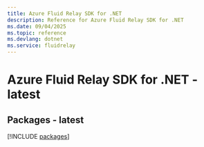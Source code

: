 ```yaml
---
title: Azure Fluid Relay SDK for .NET
description: Reference for Azure Fluid Relay SDK for .NET
ms.date: 09/04/2025
ms.topic: reference
ms.devlang: dotnet
ms.service: fluidrelay
---
```

# Azure Fluid Relay SDK for .NET - latest
## Packages - latest
[!INCLUDE [packages](fluid-relay-index.md)]